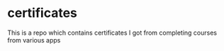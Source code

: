 # certificates
This is a repo which contains certificates I got from completing courses from various apps 
